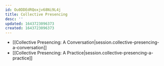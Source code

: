 ```yaml
---
id: Ou0DDEdRQoxjv68Ni9L4j
title: Collective Presencing
desc: ''
updated: 1643723096373
created: 1643723096373
---
```


- [[Collective Presencing:  A Conversation|session.collective-presencing-a-conversation]]
- [[Collective Presencing:  A Practice|session.collective-presencing-a-practice]]
